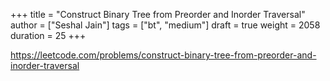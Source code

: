 +++
title = "Construct Binary Tree from Preorder and Inorder Traversal"
author = ["Seshal Jain"]
tags = ["bt", "medium"]
draft = true
weight = 2058
duration = 25
+++

<https://leetcode.com/problems/construct-binary-tree-from-preorder-and-inorder-traversal>
